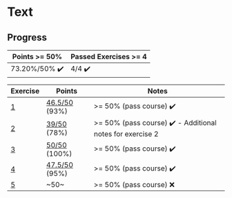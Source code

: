 # Text

## Progress

[//]: # (Progress Course Example 01 begin)

| Points >= 50% | Passed Exercises >= 4 |
| --- | --- |
| 73.20%/50% :heavy_check_mark: | 4/4 :heavy_check_mark: |

| Exercise | Points | Notes |
| --- | --- | --- |
| [1](ex01) | [46.5/50](ex01/feedback.pdf) (93%) | >= 50% (pass course) :heavy_check_mark: |
| [2](ex02) | [39/50](ex02/feedback.pdf) (78%) | >= 50% (pass course) :heavy_check_mark: - Additional notes for exercise 2 |
| [3](ex03) | [50/50](ex03/feedback.pdf) (100%) | >= 50% (pass course) :heavy_check_mark: |
| [4](ex04) | [47.5/50](ex04/feedback.pdf) (95%) | >= 50% (pass course) :heavy_check_mark: |
| [5](ex05) | ~50~ | >= 50% (pass course) :x: |

[//]: # (Progress Course Example 01 end)
